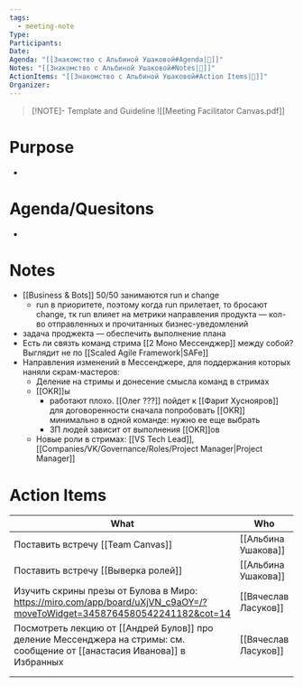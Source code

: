 ```yaml
---
tags:
  - meeting-note
Type: 
Participants: 
Date: 
Agenda: "[[Знакомство с Альбиной Ушаковой#Agenda|📝]]"
Notes: "[[Знакомство с Альбиной Ушаковой#Notes|📝]]"
ActionItems: "[[Знакомство с Альбиной Ушаковой#Action Items|📝]]"
Organizer:
---
```

> [!NOTE]- Template and Guideline
> ![[Meeting Facilitator Canvas.pdf]]
# Purpose
- 
# Agenda/Quesitons
- 
# Notes
- [[Business & Bots]] 50/50 занимаются run и change
	- run в приоритете, поэтому когда run прилетает, то бросают change, тк run влияет на метрики направления продукта — кол-во отправленных и прочитанных бизнес-уведомлений
- задача проджекта — обеспечить выполнение плана
- Есть ли связть команд стрима [[2 Моно Мессенджер]] между собой? Выглядит не по [[Scaled Agile Framework|SAFe]]
- Направления изменений в Мессенджере, для поддержания которых наняли скрам-мастеров:
	- Деление на стримы и донесение смысла команд в стримах
	- [[OKR]]ы
		- работают плохо. [[Олег ???]] пойдет к [[Фарит Хуснояров]] для договоренности сначала попробовать [[OKR]] минимально в одной команде: нужно ее еще выбрать
		- ЗП людей зависит от выполнения [[OKR]]ов
	- Новые роли в стримах: [[VS Tech Lead]], [[Companies/VK/Governance/Roles/Project Manager|Project Manager]]
# Action Items
| What                                                                                                                        | Who                  | By When    | Status |
| --------------------------------------------------------------------------------------------------------------------------- | -------------------- | ---------- | ------ |
| Поставить встречу [[Team Canvas]]                                                                                           | [[Альбина Ушакова]]  |            |        |
| Поставить встречу [[Выверка ролей]]                                                                                         | [[Альбина Ушакова]]  |            |        |
| Изучить скрины презы от Булова в Миро: https://miro.com/app/board/uXjVN_c9aOY=/?moveToWidget=3458764580542241182&cot=14     | [[Вячеслав Ласуков]] | 04.03.2024 | New    |
| Посмотреть лекцию от [[Андрей Булов]] про деление Мессенджера на стримы: см. сообщение от [[анастасия Иванова]] в Избранных | [[Вячеслав Ласуков]] | 04.03.2024 | New    |
|                                                                                                                             |                      |            |        |
|                                                                                                                             |                      |            |        |

